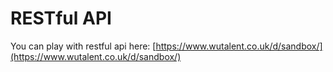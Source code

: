 # RESTful API

You can play with restful api here: [https://www.wutalent.co.uk/d/sandbox/](https://www.wutalent.co.uk/d/sandbox/)